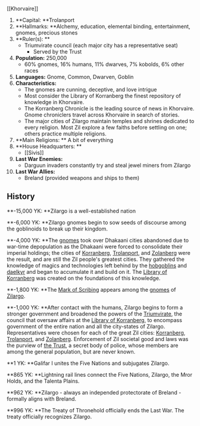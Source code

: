 [[Khorvaire]]

1. **Capital: **Trolanport
2. **Hallmarks: **Alchemy, education, elemental binding, entertainment, gnomes, precious stones
3. **Ruler(s): **
    - Triumvirate council (each major city has a representative seat)
        - Served by the Trust
4. **Population:** 250,000 
    - 60% gnomes, 16% humans, 11% dwarves, 7% kobolds, 6% other races
5. **Languages:** Gnome, Common, Dwarven, Goblin
6. **Characteristics:**
    - The gnomes are cunning, deceptive, and love intrigue
    - Most consider the Library of Korranberg the finest repository of knowledge in Khorvaire.
    - The Korranberg Chronicle is the leading source of news in Khorvaire. Gnome chroniclers travel across Khorvaire in search of stories.
    - The major cities of Zilargo maintain temples and shrines dedicated to every religion. Most Zil explore a few faiths before settling on one; others practice multiple religions.
7. **Main Religions: ** A bit of everything
8. **House Headquarters: **
    - [[Sivis]]
9. **Last War Enemies:**
    - Darguun invaders constantly try and steal jewel miners from Zilargo
10. **Last War Allies:**
    - Breland (provided weapons and ships to them)


## History

**-15,000 YK: **Zilargo is a well-established nation

**-6,000 YK: **Zilargo gnomes begin to sow seeds of discourse among the goblinoids to break up their kingdom.

**-4,000 YK: **The [gnomes](https://eberron.fandom.com/wiki/Gnomes) took over Dhakaani cities abandoned due to war-time depopulation as the Dhakaani were forced to consolidate their imperial holdings; the cities of [Korranberg](https://eberron.fandom.com/wiki/Korranberg), [Trolanport](https://eberron.fandom.com/wiki/Trolanport), and [Zolanberg](https://eberron.fandom.com/wiki/Zolanberg) were the result, and are still the Zil people's greatest cities. They gathered the knowledge of magics and technologies left behind by the [hobgoblins](https://eberron.fandom.com/wiki/Hobgoblins) and [daelkyr](https://eberron.fandom.com/wiki/Daelkyr) and began to accumulate it and build on it. The [Library of Korranberg](https://eberron.fandom.com/wiki/Library_of_Korranberg) was created on the foundations of this knowledge.

**-1,800 YK: **The [Mark of Scribing](https://eberron.fandom.com/wiki/Mark_of_Scribing) appears among the [gnomes](https://eberron.fandom.com/wiki/Gnomes) of [Zilargo](https://eberron.fandom.com/wiki/Zilargo).

**-1,000 YK: **After contact with the humans, Zilargo begins to form a stronger government and broadened the powers of the [Triumvirate](https://eberron.fandom.com/wiki/Triumvirate), the council that oversaw affairs at the [Library of Korranberg](https://eberron.fandom.com/wiki/Library_of_Korranberg), to encompass government of the entire nation and all the city-states of Zilargo. Representatives were chosen for each of the great Zil cities: [Korranberg](https://eberron.fandom.com/wiki/Korranberg), [Trolanport](https://eberron.fandom.com/wiki/Trolanport), and [Zolanberg](https://eberron.fandom.com/wiki/Zolanberg). Enforcement of Zil societal good and laws was the purview of [the Trust](https://eberron.fandom.com/wiki/The_Trust), a secret body of police, whose members are among the general population, but are never known.

**1 YK: **Galifar I unites the Five Nations and subjugates Zilargo.

**865 YK: **Lightning rail lines connect the Five Nations, Zilargo, the Mror Holds, and the Talenta Plains.

**962 YK: **Zilargo - always an independed protectorate of Breland - formally aligns with Breland.

**996 YK: **The Treaty of Thronehold officially ends the Last War. The treaty officially recognizes Zilargo.

